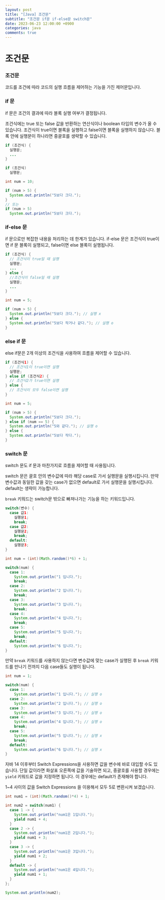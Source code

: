 ```yaml
---
layout: post
title: "[Java] 조건문"
subtitle: "조건문 if문 if-else문 switch문"
date: 2023-06-23 12:00:00 +0900
categories: java
comments: true
---
```


# 조건문

### 조건문

코드를 조건에 따라 코드의 실행 흐름을 제어하는 기능을 가진 제어문입니다.

### if 문

if 문은 조건의 결과에 따라 블록 실행 여부가 결정됩니다.

조건식에는 true 또는 false 값을 반환하는 연산식이나 boolean 타입의 변수가 올 수 있습니다. 조건식이 true이면 블록을 실행하고 false이면 블록을 실행하지 않습니다. 블록 안에 실행문이 하나라면 중괄호를 생략할 수 있습니다.

```java
if (조건식) {
  실행문;
  ...
}

if (조건식)
  실행문;
```

```java
int num = 10;

if (num > 5) {
  System.out.println("5보다 크다.");
}
// 또는
if (num > 5)
  System.out.println("5보다 크다.");
```

### if-else 문

if 문으로만 복잡한 내용을 처리하는 데 한계가 있습니다. if-else 문은 조건식이 true이면 if 문 블록이 실행되고, false이면 else 블록이 실행됩니다.

```java
if (조건식) {
  // 조건식이 true일 때 실행
  실행문;
  ...
} else {
  //조건식이 false일 때 실행
  실행문;
  ...
}
```

```java
int num = 5;

if (num > 5) {
  System.out.println("5보다 크다."); // 실행 x
} else {
  System.out.println("5보다 작거나 같다."); // 실행 o
}
```

### else if 문

else if문은 2개 이상의 조건식을 사용하여 흐름을 제어할 수 있습니다.

```java
if (조건식1) {
  // 조건식1이 true이면 실행
  실행문;
} else if (조건식2) {
  // 조건식2가 true이면 실행
} else {
  // 조건식이 모두 false이면 실행
}
```

```java
int num = 5;

if (num > 5) {
  System.out.println("5보다 크다.");
} else if (num == 5) {
  System.out.println("5와 같다."); // 실행 o
} else {
  System.out.println("5보다 작다.");
}
```

### switch 문

switch 문도 if 문과 마찬가지로 흐름을 제어할 때 사용됩니다.

switch 문은 괄호 안의 변수값에 따라 해당 case로 가서 실행문을 실행시킵니다. 만약 변수값과 동일한 값을 갖는 case가 없으면 default로 가서 실행문을 실행시킵니다. default는 생략이 가능합니다.

`break` 키워드는 switch문 밖으로 빠져나가는 기능을 하는 키워드입니다.

```java
switch(변수) {
  case 값1:
    실행문1;
    break;
  case 값2:
    실행문2;
    break;
  default:
    실행문3;
}
```

```java
int num = (int)(Math.random()*6) + 1;

switch(num) {
  case 1:
    System.out.println("1 입니다.");
    break;
  case 2:
    System.out.println("2 입니다.");
    break;
  case 3:
    System.out.println("3 입니다.");
    break;
  case 4:
    System.out.println("4 입니다.");
    break;
  case 5:
    System.out.println("5 입니다.");
    break;
  default:
    System.out.println("6 입니다.");
}
```

만약 `break` 키워드를 사용하지 않는다면 변수값에 맞는 case가 실행된 후 `break` 키워드를 만나기 전까지 다음 case들도 실행이 됩니다.

```java
int num = 1;

switch(num) {
  case 1:
    System.out.println("1 입니다."); // 실행 o
  case 2:
    System.out.println("2 입니다."); // 실행 o
  case 3:
    System.out.println("3 입니다."); // 실행 o
  case 4:
    System.out.println("4 입니다."); // 실행 o
    break;
  case 5:
    System.out.println("5 입니다."); // 실행 x
    break;
  default:
    System.out.println("6 입니다."); // 실행 x
}
```

자바 14 이후부터 Switch Expressions을 사용하면 값을 변수에 바로 대입할 수도 있습니다. 단일 값이라면 화살표 오른쪽에 값을 기술하면 되고, 중괄호를 사용할 경우에는 `yield` 키워드로 값을 지정하면 됩니다. 이 경우에는 default가 존재해야 합니다.

1~4 사이의 값을 Switch Expressions 을 이용해서 모두 5로 변환시켜 보겠습니다.

```java
int num1 = (int)(Math.random()*4) + 1;

int num2 = switch(num1) {
  case 1 -> {
    System.out.println("num1은 1입니다.");
    yield num1 + 4;
  }
  case 2 -> {
    System.out.println("num1은 2입니다.");
    yield num1 + 3;
  }
  case 3 -> {
    System.out.println("num1은 3입니다.");
    yield num1 + 2;
  }
  default -> {
    System.out.println("num1은 4입니다.");
    yield num1 + 1;
  }
};

System.out.println(num2);

```
